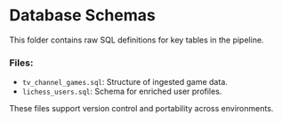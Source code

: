 # Database Schemas

This folder contains raw SQL definitions for key tables in the pipeline.

### Files:
- `tv_channel_games.sql`: Structure of ingested game data.
- `lichess_users.sql`: Schema for enriched user profiles.

These files support version control and portability across environments.
